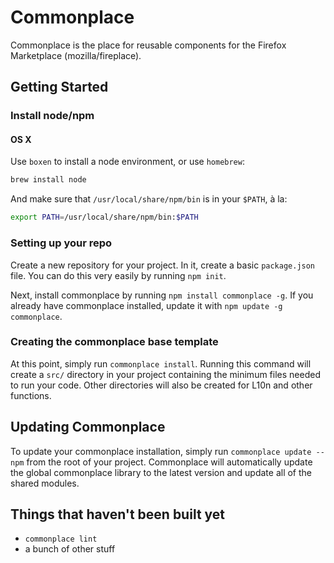 # Commonplace

Commonplace is the place for reusable components for the Firefox Marketplace (mozilla/fireplace).

## Getting Started

###  Install node/npm

#### OS X

Use `boxen` to install a node environment, or use `homebrew`:

```bash
brew install node
```

And make sure that `/usr/local/share/npm/bin` is in your `$PATH`, à la:

```bash
export PATH=/usr/local/share/npm/bin:$PATH
```

### Setting up your repo

Create a new repository for your project. In it, create a basic `package.json` file. You can do this very easily by running `npm init`.

Next, install commonplace by running `npm install commonplace -g`. If you already have commonplace installed, update it with `npm update -g commonplace`.

### Creating the commonplace base template

At this point, simply run `commonplace install`. Running this command will create a `src/` directory in your project containing the minimum files needed to run your code. Other directories will also be created for L10n and other functions.


## Updating Commonplace

To update your commonplace installation, simply run `commonplace update --npm` from the root of your project. Commonplace will automatically update the global commonplace library to the latest version and update all of the shared modules.


## Things that haven't been built yet

* `commonplace lint`
* a bunch of other stuff
